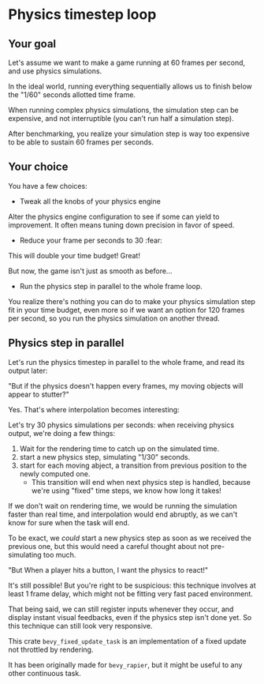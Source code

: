 # Physics timestep loop

## Your goal

Let's assume we want to make a game running at 60 frames per second, and use physics simulations.

In the ideal world, running everything sequentially allows us to finish below the "1/60" seconds allotted time frame.

When running complex physics simulations, the simulation step can be expensive, and not interruptible (you can't run half a simulation step).

After benchmarking, you realize your simulation step is way too expensive to be able to sustain 60 frames per seconds.

## Your choice

You have a few choices:

- Tweak all the knobs of your physics engine

Alter the physics engine configuration to see if some can yield to improvement.
It often means tuning down precision in favor of speed.

- Reduce your frame per seconds to 30 :fear:

This will double your time budget! Great!

But now, the game isn't just as smooth as before...

- Run the physics step in parallel to the whole frame loop.

You realize there's nothing you can do to make your physics simulation step fit in your time budget,
even more so if we want an option for 120 frames per second,
so you run the physics simulation on another thread.

## Physics step in parallel

Let's run the physics timestep in parallel to the whole frame, and read its output later:

"But if the physics doesn't happen every frames, my moving objects will appear to stutter?"

Yes. That's where interpolation becomes interesting:

Let's try 30 physics simulations per seconds: when receiving physics output, we're doing a few things:

1. Wait for the rendering time to catch up on the simulated time.
2. start a new physics step, simulating "1/30" seconds.
3. start for each moving abject, a transition from previous position to the newly computed one.
   - This transition will end when next physics step is handled, because we're using "fixed" time steps, we know how long it takes!

If we don't wait on rendering time, we would be running the simulation faster than real time, and interpolation would end abruptly,
as we can't know for sure when the task will end.

To be exact, we *could* start a new physics step as soon as we received the previous one, but this would need a careful thought about not pre-simulating too much.

"But When a player hits a button, I want the physics to react!"

It's still possible!
But you're right to be suspicious: this technique involves at least 1 frame delay,
which might not be fitting very fast paced environment.

That being said, we can still register inputs whenever they occur, and display instant visual feedbacks,
even if the physics step isn't done yet. So this technique can still look very responsive.

This crate `bevy_fixed_update_task` is an implementation of a fixed update not throttled by rendering.

It has been originally made for `bevy_rapier`, but it might be useful to any other continuous task.
